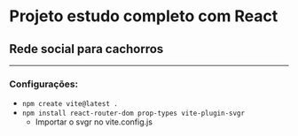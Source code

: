# Projeto estudo completo com React

## Rede social para cachorros

---

### Configurações:

- `npm create vite@latest .`
- `npm install react-router-dom prop-types vite-plugin-svgr`
  - Importar o svgr no vite.config.js

